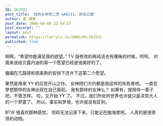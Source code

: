 ```yaml
---
ID: 262931
post_title: '我的女神第二季 &#8211; 缤纷之翼'
author: 南 靖男
post_date: 2006-06-08 22:54:57
post_excerpt: ""
layout: post
permalink: https://larryli.cn/2006/06/262931
published: true
---
```

啊啊，“希望你能满足我的欲望。”
TV 版修改的再纯洁也有暧昧的时候，呵呵。
对我来说给贝露丹迪的第一个愿望已经是很美好的了。
<!--more-->偏偏在兀路德和佩奥斯的安排下还许下这第二个愿望。
果然是用来 YY 的后宫开山之作。
女神控们大约都是我这样的失败者吧。
一直在梦想那样的女神出现在自己面前。
我有那样的女神么？
如果有，就陪伴一辈子吧，不管怎样。
哎，又开始 YY 了。
不过，我们所处的世界也许就只是凉宫大人的一个梦罢了。
所以，事实和梦境，也许就没有区别。

BTW 很喜欢那种感觉。
但却无法记录下来，只能记在脑海里吧。
人真的是很奇怪的动物。